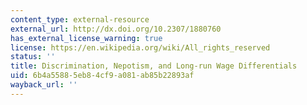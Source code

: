 ```yaml
---
content_type: external-resource
external_url: http://dx.doi.org/10.2307/1880760
has_external_license_warning: true
license: https://en.wikipedia.org/wiki/All_rights_reserved
status: ''
title: Discrimination, Nepotism, and Long-run Wage Differentials
uid: 6b4a5588-5eb8-4cf9-a081-ab85b22893af
wayback_url: ''
---
```

